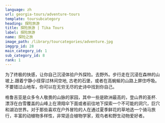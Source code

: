 ```yaml
---
language: zh
url: georgia-tours/adventure-tours
template: toursubcategory
heading: 探险旅游
title: 探险旅游 | Tika Tours
label: 探险旅游
name: 探险之旅
image_path: /library/tourcategories/adventure.jpg
imggrp_id: 28
main_category_id: 1
sub_category_id: 8
rank: 1
---
```

<div class="row content-row"><!-- 1483 (0)-->

</div>

<div class="row content-row"><!-- 1484 (3)-->
<div class="col-xs-12 col-sm-6 col-md-6"><!-- 1978 -->

为了终极的快感，让你自己沉浸体验户外探险。去野外。步行走在沉浸在森林的山坡上.跟着宁静小径穿过林间空地, 古老的石堡，或者在高蜿蜒的山路上屏住呼吸。不要错过山地车，你可以在无穷无尽的史诗中找到你自己。

</div>

<div class="col-xs-12 col-sm-6 col-md-6"><!-- 1979 -->

格鲁吉亚是众多令人敬畏的山脉的家园，其中一些是欧洲最高的，登山界的圣杯. 漂浮在白雪覆盖的山峰上在滑翔伞下面或者前往地下探索一个不可能的洞穴，巨穴和湖泊世界。对于那些喜欢在户外冒险的人在通过夏季鲜花的草地选一个骑马旅行，丰富的动植物多样性，非常适合植物学家，观鸟者和野生动物爱好者。


</div>

</div>

